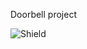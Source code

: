 Doorbell project

![Shield](https://raw.github.com/cdesjardins/MusicBoxDoorbell/master/schematics/doorbellboard.png)
